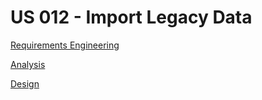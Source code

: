 # US 012 - Import Legacy Data

[Requirements Engineering](01.requirements-engineering%2FReadme.md)

[Analysis](02.analysis%2FReadme.md)

[Design](03.design%2FReadme.md)

